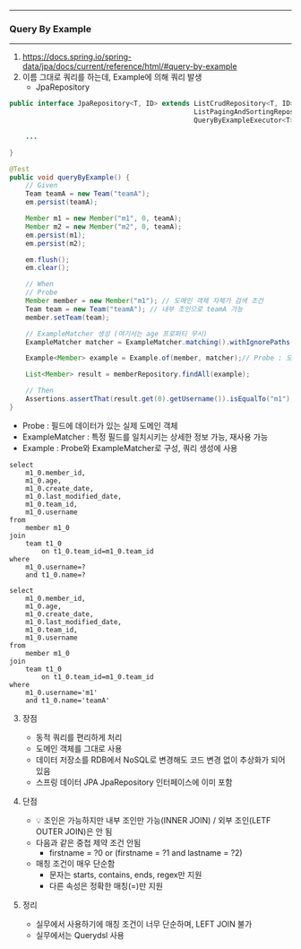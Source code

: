 -----
### Query By Example
-----
1. https://docs.spring.io/spring-data/jpa/docs/current/reference/html/#query-by-example
2. 이름 그대로 쿼리를 하는데, Example에 의해 쿼리 발생
   - JpaRepository
```java
public interface JpaRepository<T, ID> extends ListCrudRepository<T, ID>,
                                              ListPagingAndSortingRepository<T, ID>,
                                              QueryByExampleExecutor<T> { // Example

    ...

}
```

```java
@Test
public void queryByExample() {
    // Given
    Team teamA = new Team("teamA");
    em.persist(teamA);

    Member m1 = new Member("m1", 0, teamA);
    Member m2 = new Member("m2", 0, teamA);
    em.persist(m1);
    em.persist(m2);

    em.flush();
    em.clear();

    // When
    // Probe
    Member member = new Member("m1"); // 도메인 객체 자체가 검색 조건
    Team team = new Team("teamA"); // 내부 조인으로 teamA 가능
    member.setTeam(team);

    // ExampleMatcher 생성 (여기서는 age 프로퍼티 무시)
    ExampleMatcher matcher = ExampleMatcher.matching().withIgnorePaths("age");// age라는 속성이 있으면 무시하고 매칭

    Example<Member> example = Example.of(member, matcher);// Probe : 도메인 객체 member가 검색 조건 (단, 위의 matcher 적용)

    List<Member> result = memberRepository.findAll(example);

    // Then
    Assertions.assertThat(result.get(0).getUsername()).isEqualTo("m1");
}
```
  - Probe : 필드에 데이터가 있는 실제 도메인 객체
  - ExampleMatcher : 특정 필드를 일치시키는 상세한 정보 가능, 재사용 가능
  - Example : Probe와 ExampleMatcher로 구성, 쿼리 생성에 사용
    
```
select
    m1_0.member_id,
    m1_0.age,
    m1_0.create_date,
    m1_0.last_modified_date,
    m1_0.team_id,
    m1_0.username 
from
    member m1_0 
join
    team t1_0 
        on t1_0.team_id=m1_0.team_id 
where
    m1_0.username=? 
    and t1_0.name=?

select
    m1_0.member_id,
    m1_0.age,
    m1_0.create_date,
    m1_0.last_modified_date,
    m1_0.team_id,
    m1_0.username 
from
    member m1_0 
join
    team t1_0 
        on t1_0.team_id=m1_0.team_id 
where
    m1_0.username='m1' 
    and t1_0.name='teamA'
```

3. 장점
   - 동적 쿼리를 편리하게 처리
   - 도메인 객체를 그대로 사용
   - 데이터 저장소를 RDB에서 NoSQL로 변경해도 코드 변경 없이 추상화가 되어 있음
   - 스프링 데이터 JPA JpaRepository 인터페이스에 이미 포함

4. 단점
   - 💡 조인은 가능하지만 내부 조인만 가능(INNER JOIN) / 외부 조인(LETF OUTER JOIN)은 안 됨
   - 다음과 같은 중첩 제약 조건 안됨
     + firstname = ?0 or (firstname = ?1 and lastname = ?2)
   - 매칭 조건이 매우 단순함
     + 문자는 starts, contains, ends, regex만 지원
     + 다른 속성은 정확한 매칭(=)만 지원

5. 정리
   - 실무에서 사용하기에 매칭 조건이 너무 단순하며, LEFT JOIN 불가
   - 실무에서는 Querydsl 사용
